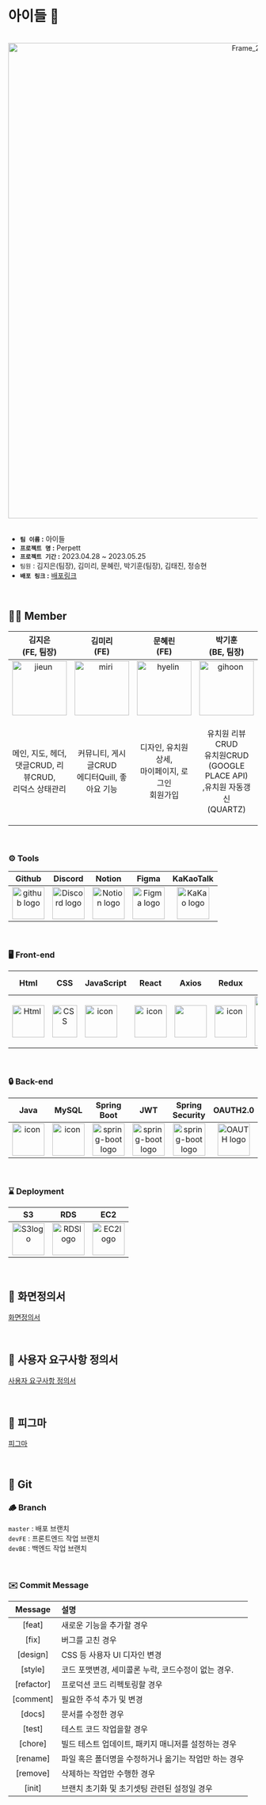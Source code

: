 # 아이들 🐣

<br/>

<div  align="center">
  <img width="961" alt="Frame_238" src="https://github.com/codestates-seb/seb43_main_030/assets/77611460/20e3c68d-4ec2-454d-870a-f04b63f72477">
</div>

</br>

- **`팀 이름` :** 아이들
- **`프로젝트 명` :** Perpett
- **`프로젝트 기간` :** 2023.04.28 ~ 2023.05.25
- `팀원` : 김지은(팀장), 김미리, 문혜린, 박기훈(팀장), 김태진, 정승현
- **`배포 링크` :** [배포링크](http://testqjzlt.s3-website.ap-northeast-2.amazonaws.com/)

<br/>

## 🧑‍💻 Member


| 김지은<br>(FE, 팀장) | 김미리<br>(FE) | 문혜린<br>(FE)| 박기훈<br>(BE, 팀장) | 김태진<br>(BE) | 정승현<br>(BE) |
| :---: | :---: | :---: | :---: | :---: | :---: |
|<img src="https://github.com/codestates-seb/seb43_main_030/assets/77611460/5fa9ada5-1586-4098-9565-11bd6b38445e" alt="jieun" width="110">| <img src="https://github.com/codestates-seb/seb43_main_030/assets/77611460/1414a009-dcc6-46e1-9e3f-e03093671a56" alt="miri" width="110">| <img src="https://github.com/codestates-seb/seb43_main_030/assets/77611460/f8c8f032-b231-4685-b7b9-9b441824b556" alt="hyelin" width="110">| <img src="https://github.com/codestates-seb/seb43_main_030/assets/77611460/01377985-0f15-4413-8ad3-142a627a3413" alt="gihoon" width="110">| <img src="https://github.com/codestates-seb/seb43_main_030/assets/77611460/8c4ea452-4aac-426b-a65f-c5eb0a108a3d" alt="taejin" width="110">| <img src="https://github.com/codestates-seb/seb43_main_030/assets/77611460/b5fba650-7f0c-4a1f-a468-cbe81f2a166c" alt="seunghyun" width="110">
| 메인, 지도, 헤더,</br>  댓글CRUD, 리뷰CRUD,</br>리덕스 상태관리 | 커뮤니티, 게시글CRUD</br> 에디터Quill, 좋아요 기능 | 디자인, 유치원 상세,</br> 마이페이지, 로그인</br> 회원가입 | 유치원 리뷰 CRUD</br>유치원CRUD</br>(GOOGLE PLACE API)<br>,유치원 자동갱신</br>(QUARTZ) | 커뮤니티, 게시글CRUD</br>, 댓글 CRUD,</br> 좋아요 기능</br>, s3이미지 업로드</br>, cloud-front(cdn) 구현 | Spring Security + Jwt</br> OAuht2</br> Email Sender</br> 회원CRUD</br> 프로필CRUD</br> 마이페이지  |



<br/>

### <span style=""> ⚙️ **Tools** </span>
| Github | Discord | Notion | Figma | KaKaoTalk |
| :---: | :---: | :---: | :---: | :---: |
| <img alt="github logo" src="https://techstack-generator.vercel.app/github-icon.svg" width="65" height="65"> | <img alt="Discord logo" src="https://assets-global.website-files.com/6257adef93867e50d84d30e2/62595384e89d1d54d704ece7_3437c10597c1526c3dbd98c737c2bcae.svg" height="65" width="65"> |<img alt="Notion logo" src="https://www.notion.so/cdn-cgi/image/format=auto,width=640,quality=100/front-static/shared/icons/notion-app-icon-3d.png" height="65" width="65">| <img alt="Figma logo" src="https://github.com/codestates-seb/seb43_main_030/assets/83762088/ad4a4d0e-a51d-4b12-b8e1-fe7db0e71726" height="65" width="65"> | <img alt="KaKao logo" src="https://github.com/codestates-seb/seb43_main_030/assets/83762088/af3074de-d48e-41cb-ace1-fc2cf0e9ee4d" height="65" width="65"> |

<br/>

### <span style=""> 🖥 **Front-end** </span>
| Html | CSS | JavaScript | React | Axios | Redux | Tailwind CSS |
| :---: | :---: | :---: | :---: | :---: | :---: |  :---: |
| <img alt="Html" src ="https://upload.wikimedia.org/wikipedia/commons/thumb/6/61/HTML5_logo_and_wordmark.svg/440px-HTML5_logo_and_wordmark.svg.png" width="65" height="65" /> | <img src="https://user-images.githubusercontent.com/111227745/210204643-4c3d065c-59ec-481d-ac13-cea795730835.png" alt="CSS" width="50" height="65" /> | <div style="display: flex; align-items: flex-start;"><img src="https://techstack-generator.vercel.app/js-icon.svg" alt="icon" width="65" height="65" /></div> | <div style="display: flex; align-items: flex-start;"><img src="https://techstack-generator.vercel.app/react-icon.svg" alt="icon" width="65" height="65" /></div> | <div style="display: flex; align-items: flex-start;"><img src="https://axios-http.com/assets/logo.svg" width="65" height="65"/></div> | <img src="https://techstack-generator.vercel.app/redux-icon.svg" alt="icon" width="65" height="65" /> | <div style="display: flex; align-items: flex-start;"><img src="https://upload.wikimedia.org/wikipedia/commons/d/d5/Tailwind_CSS_Logo.svg" width="100" height="100"/></div> |

<br/>

### <span style="">🔒  **Back-end** </span>
| Java |  MySQL | Spring<br>Boot | JWT | Spring<br/>Security | OAUTH2.0 | Cloud Front | Spring QUARTZ | JAVA MAIL |
| :---: | :---: | :---: | :---: | :---: | :---: | :---: | :---: | :---: | 
| <img src="https://techstack-generator.vercel.app/java-icon.svg" alt="icon" width="65" height="65" /> | <div style="display: flex; align-items: flex-start;"><img src="https://techstack-generator.vercel.app/aws-icon.svg" alt="icon" width="65" height="65" /></div> | <img alt="spring-boot logo" src="https://t1.daumcdn.net/cfile/tistory/27034D4F58E660F616" width="65" height="65" > | <img alt="spring-boot logo" src="https://play-lh.googleusercontent.com/3C-hB-KWoyWzZjUnRsXUPu-bqB3HUHARMLjUe9OmPoHa6dQdtJNW30VrvwQ1m7Pln3A" width="65" height="65" >| <img alt="spring-boot logo" src="https://blog.kakaocdn.net/dn/dIQDQP/btqZ09ESd8T/0ibqtotW52OaJS8HznXDQK/img.png" width="65" height="65" >| <img alt="OAUTH logo" src="https://github.com/codestates-seb/seb43_main_030/assets/83762088/3730701f-b10d-46bd-bdfc-7e3805c6d1db" width="65" height="65">|<img alt="cloud front logo" src="https://github.com/codestates-seb/seb43_main_030/assets/98097195/46334f5c-432b-4606-824f-9095cae9b0ae" width="65" height="65">| <img alt="quartz logo" src="https://github.com/codestates-seb/seb43_main_030/assets/66734464/0e1d7ce2-5fee-49c1-aaf4-83e619066ddf" width="65" height="65">| <img alt="JAVAMAIL logo" src="https://github.com/codestates-seb/seb43_main_030/assets/98097195/c9353e5a-d50c-4940-8deb-643a2589a3fe" width="65" height="65"> |


<br/>

### <span style="">⌛ **Deployment** </span>
| S3 | RDS | EC2 |
| :---: | :---: | :---: |
| <img src="https://github.com/codestates-seb/seb43_main_030/assets/66734464/dec123c9-eaca-42b6-a1f6-e535e3fccae7" alt="S3logo" width="65" height="65"> | <img src="https://github.com/codestates-seb/seb43_main_030/assets/98097195/1cc58e13-94e3-4965-967c-b61c65b03455" alt="RDSlogo" width="65" height="65"> | <img src="https://github.com/codestates-seb/seb43_main_030/assets/66734464/ee90b199-8120-45e9-919e-95caeca8fa97" alt="EC2logo" width="65" height="65"> |

<br/>

## 🌟 화면정의서
[화면정의서](https://www.notion.so/codestates/5f81b2a8f9c74ba7bdae616f46dd378b?v=ec51e24bbb7e48389129c508081eb106&p=b91f4cc4122f471ba1ca2edc595b55aa&pm=s)

<br/>

## :notebook: 사용자 요구사항 정의서
[사용자 요구사항 정의서](https://www.notion.so/codestates/5f81b2a8f9c74ba7bdae616f46dd378b?v=ec51e24bbb7e48389129c508081eb106&p=d313d44fd41e4c6a96ac8b78042e4052&pm=s)

<br/>

## 💄 피그마
[피그마](https://www.figma.com/file/PFOgIanoWAdQqqgtEtRWUM/%EB%B0%98%EB%A0%A4%EB%8F%99%EB%AC%BC-%EC%9C%A0%EC%B9%98%EC%9B%90-%EA%B8%B0%ED%9A%8D-%EB%B0%8F-%EB%94%94%EC%9E%90%EC%9D%B8?type=design&node-id=0-1&t=wwKvaX0sk5qQ55Gy-0)

<br/>

## :sloth: Git
### :wood: Branch
`master` : 배포 브랜치 <br/>
`devFE` : 프론트엔드 작업 브랜치 <br/>
`devBE` : 백엔드 작업 브랜치 <br/>



<br/>

### ✉️ Commit  Message

|Message|설명|
|:---:|:---|
|[feat]|새로운 기능을 추가할 경우|
|[fix]|버그를 고친 경우|
|[design]|CSS 등 사용자 UI 디자인 변경|
|[style]|코드 포맷변경, 세미콜론 누락, 코드수정이 없는 경우.|
|[refactor] |프로덕션 코드 리펙토링할 경우|
|[comment]|필요한 주석 추가 및 변경|
|[docs]|문서를 수정한 경우|
|[test]|테스트 코드 작업을할 경우|
|[chore]|빌드 테스트 업데이트, 패키지 매니저를 설정하는 경우|
|[rename]|파일 혹은 폴더명을 수정하거나 옮기는 작업만 하는 경우|
|[remove]|삭제하는 작업만 수행한 경우|
|[init]|브랜치 초기화 및 초기셋팅 관련된 설정일 경우|
